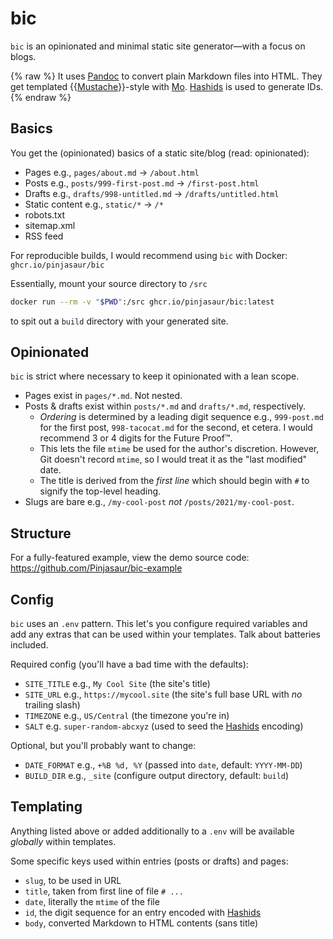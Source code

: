 # bic

`bic` is an opinionated and minimal static site generator&mdash;with a focus on
blogs.

{% raw %}
It uses [Pandoc] to convert plain Markdown files into HTML. They get templated
{{[Mustache]}}-style with [Mo]. [Hashids] is used to generate IDs.
{% endraw %}

## Basics

You get the (opinionated) basics of a static site/blog (read: opinionated):

- Pages e.g., `pages/about.md` &rarr; `/about.html`
- Posts e.g., `posts/999-first-post.md` &rarr; `/first-post.html`
- Drafts e.g., `drafts/998-untitled.md` &rarr; `/drafts/untitled.html`
- Static content e.g., `static/*` &rarr; `/*`
- robots.txt
- sitemap.xml
- RSS feed

For reproducible builds, I would recommend using `bic` with Docker: `ghcr.io/pinjasaur/bic`

Essentially, mount your source directory to `/src`

```bash
docker run --rm -v "$PWD":/src ghcr.io/pinjasaur/bic:latest
```

to spit out a `build` directory with your generated site.

## Opinionated

`bic` is strict where necessary to keep it opinionated with a lean scope.

- Pages exist in `pages/*.md`. Not nested.
- Posts & drafts exist within `posts/*.md` and `drafts/*.md`, respectively.
    - _Ordering_ is determined by a leading digit sequence e.g., `999-post.md`
    for the first post, `998-tacocat.md` for the second, et cetera. I would
    recommend 3 or 4 digits for the Future Proof&trade;.
    - This lets the file `mtime` be used for the author's discretion. However,
    Git doesn't record `mtime`, so I would treat it as the "last modified" date.
    - The title is derived from the _first line_ which should begin with `#` to
    signify the top-level heading.
- Slugs are bare e.g., `/my-cool-post` _not_ `/posts/2021/my-cool-post`.

## Structure

For a fully-featured example, view the demo source code: <https://github.com/Pinjasaur/bic-example>

## Config

`bic` uses an `.env` pattern. This let's you configure required variables and add
any extras that can be used within your templates. Talk about batteries included.

Required config (you'll have a bad time with the defaults):

- `SITE_TITLE` e.g., `My Cool Site` (the site's title)
- `SITE_URL` e.g., `https://mycool.site` (the site's full base URL with _no_ trailing slash)
- `TIMEZONE` e.g., `US/Central` (the timezone you're in)
- `SALT` e.g. `super-random-abcxyz` (used to seed the [Hashids] encoding)

Optional, but you'll probably want to change:

- `DATE_FORMAT` e.g., `+%B %d, %Y` (passed into `date`, default: `YYYY-MM-DD`)
- `BUILD_DIR` e.g., `_site` (configure output directory, default: `build`)

## Templating

Anything listed above or added additionally to a `.env` will be available
_globally_ within templates.

Some specific keys used within entries (posts or drafts) and pages:

- `slug`, to be used in URL
- `title`, taken from first line of file `# ...`
- `date`, literally the `mtime` of the file
- `id`, the digit sequence for an entry encoded with [Hashids]
- `body`, converted Markdown to HTML contents (sans title)

[Pandoc]: https://pandoc.org/
[Mustache]: https://mustache.github.io/mustache.5.html
[Mo]: https://github.com/tests-always-included/mo
[Hashids]: https://hashids.org/

